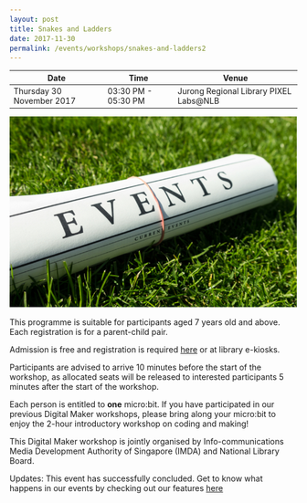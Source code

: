 ```yaml
---
layout: post
title: Snakes and Ladders
date: 2017-11-30
permalink: /events/workshops/snakes-and-ladders2
---
```


| Date | Time | Venue |
|--------|---|---|
| Thursday 30 November 2017| 03:30 PM - 05:30 PM | Jurong Regional Library PIXEL Labs@NLB |

![hi](/images/events/generic-event-image.jpg)

This programme is suitable for participants aged 7 years old and above. Each registration is for a parent-child pair.

Admission is free and registration is required <a href="https://www.nlb.gov.sg/golibrary2/e/microbit-snakes-ladders-pixel-labsnlb-26103723" target="_blank">here</a> or at library e-kiosks.

Participants are advised to arrive 10 minutes before the start of the workshop, as allocated seats will be released to interested participants 5 minutes after the start of the workshop.

Each person is entitled to **one** micro:bit. If you have participated in our previous Digital Maker workshops, please bring along your micro:bit to enjoy the 2-hour introductory workshop on coding and making!

This Digital Maker workshop is jointly organised by Info-communications Media Development Authority of Singapore (IMDA) and National Library Board.

Updates: This event has successfully concluded. Get to know what happens in our events by checking out our features <a href="" target="_blank">here</a>
